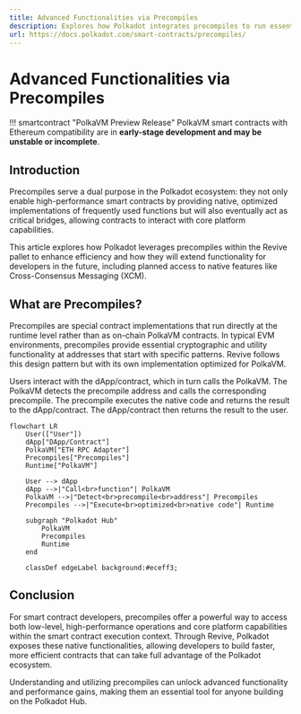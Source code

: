 ```yaml
---
title: Advanced Functionalities via Precompiles
description: Explores how Polkadot integrates precompiles to run essential functions natively, improving the speed and efficiency of smart contracts on the Hub.
url: https://docs.polkadot.com/smart-contracts/precompiles/
---
```


# Advanced Functionalities via Precompiles

!!! smartcontract "PolkaVM Preview Release"
    PolkaVM smart contracts with Ethereum compatibility are in **early-stage development and may be unstable or incomplete**.
## Introduction

Precompiles serve a dual purpose in the Polkadot ecosystem: they not only enable high-performance smart contracts by providing native, optimized implementations of frequently used functions but will also eventually act as critical bridges, allowing contracts to interact with core platform capabilities.

This article explores how Polkadot leverages precompiles within the Revive pallet to enhance efficiency and how they will extend functionality for developers in the future, including planned access to native features like Cross-Consensus Messaging (XCM).

## What are Precompiles?

Precompiles are special contract implementations that run directly at the runtime level rather than as on-chain PolkaVM contracts. In typical EVM environments, precompiles provide essential cryptographic and utility functionality at addresses that start with specific patterns. Revive follows this design pattern but with its own implementation optimized for PolkaVM.

Users interact with the dApp/contract, which in turn calls the PolkaVM. The PolkaVM detects the precompile address and calls the corresponding precompile. The precompile executes the native code and returns the result to the dApp/contract. The dApp/contract then returns the result to the user.

```mermaid
flowchart LR
    User(["User"])
    dApp["DApp/Contract"]
    PolkaVM["ETH RPC Adapter"]
    Precompiles["Precompiles"]
    Runtime["PolkaVM"]

    User --> dApp
    dApp -->|"Call<br>function"| PolkaVM
    PolkaVM -->|"Detect<br>precompile<br>address"| Precompiles
    Precompiles -->|"Execute<br>optimized<br>native code"| Runtime

    subgraph "Polkadot Hub"
        PolkaVM
        Precompiles
        Runtime
    end

    classDef edgeLabel background:#eceff3;
```


## Conclusion

For smart contract developers, precompiles offer a powerful way to access both low-level, high-performance operations and core platform capabilities within the smart contract execution context. Through Revive, Polkadot exposes these native functionalities, allowing developers to build faster, more efficient contracts that can take full advantage of the Polkadot ecosystem.

Understanding and utilizing precompiles can unlock advanced functionality and performance gains, making them an essential tool for anyone building on the Polkadot Hub.
